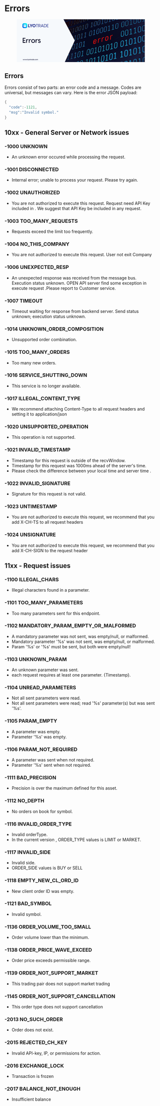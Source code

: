 # Errors

<figure><img src="../.gitbook/assets/Errors (1).png" alt=""><figcaption></figcaption></figure>

## Errors

Errors consist of two parts: an error code and a message. Codes are universal, but messages can vary. Here is the error JSON payload:

```java
{
  "code":-1121,
  "msg":"Invalid symbol."
}
```

## 10xx - General Server or Network issues

### -1000 UNKNOWN

* An unknown error occured while processing the request.

### -1001 DISCONNECTED

* Internal error; unable to process your request. Please try again.

### -1002 UNAUTHORIZED

* You are not authorized to execute this request. Request need API Key included in . We suggest that API Key be included in any request.

### -1003 TOO\_MANY\_REQUESTS

* Requests exceed the limit too frequently.

### -1004 NO\_THIS\_COMPANY

* You are not authorized to execute this request. User not exit Company

### -1006 UNEXPECTED\_RESP

* An unexpected response was received from the message bus. Execution status unknown. OPEN API server find some exception in execute request .Please report to Customer service.

### -1007 TIMEOUT

* Timeout waiting for response from backend server. Send status unknown; execution status unknown.

### -1014 UNKNOWN\_ORDER\_COMPOSITION

* Unsupported order combination.

### -1015 TOO\_MANY\_ORDERS

* Too many new orders.

### -1016 SERVICE\_SHUTTING\_DOWN

* This service is no longer available.

### -1017 ILLEGAL\_CONTENT\_TYPE

* We recommend attaching Content-Type to all request headers and setting it to application/json

### -1020 UNSUPPORTED\_OPERATION

* This operation is not supported.

### -1021 INVALID\_TIMESTAMP

* Timestamp for this request is outside of the recvWindow.
* Timestamp for this request was 1000ms ahead of the server's time.
* Please check the difference between your local time and server time .

### -1022 INVALID\_SIGNATURE

* Signature for this request is not valid.

### -1023 UNTIMESTAMP

* You are not authorized to execute this request, we recommend that you add X-CH-TS to all request headers

### -1024 UNSIGNATURE

* You are not authorized to execute this request, we recommend that you add X-CH-SIGN to the request header

## 11xx - Request issues

### -1100 ILLEGAL\_CHARS

* Illegal characters found in a parameter.

### -1101 TOO\_MANY\_PARAMETERS

* Too many parameters sent for this endpoint.

### -1102 MANDATORY\_PARAM\_EMPTY\_OR\_MALFORMED

* A mandatory parameter was not sent, was empty/null, or malformed.
* Mandatory parameter '%s' was not sent, was empty/null, or malformed. &#x20;
* Param '%s' or '%s' must be sent, but both were empty/null!

### -1103 UNKNOWN\_PARAM

* An unknown parameter was sent.
* each request requires at least one parameter. {Timestamp}.

### -1104 UNREAD\_PARAMETERS

* Not all sent parameters were read.
* Not all sent parameters were read; read '%s' parameter(s) but was sent '%s'.

### -1105 PARAM\_EMPTY

* A parameter was empty.
* Parameter '%s' was empty.

### -1106 PARAM\_NOT\_REQUIRED

* A parameter was sent when not required.
* Parameter '%s' sent when not required.

### -1111 BAD\_PRECISION

* Precision is over the maximum defined for this asset.

### -1112 NO\_DEPTH

* No orders on book for symbol.

### -1116 INVALID\_ORDER\_TYPE

* Invalid orderType.
* In the current version , ORDER\_TYPE values is LIMIT or MARKET.

### -1117 INVALID\_SIDE

* Invalid side.
* ORDER\_SIDE values is BUY or SELL

### -1118 EMPTY\_NEW\_CL\_ORD\_ID

* New client order ID was empty.

### -1121 BAD\_SYMBOL

* Invalid symbol.

### -1136 ORDER\_VOLUME\_TOO\_SMALL

* Order volume lower than the minimum.

### -1138 ORDER\_PRICE\_WAVE\_EXCEED

* Order price exceeds permissible range.

### -1139 ORDER\_NOT\_SUPPORT\_MARKET

* This trading pair does not support market trading

### -1145 ORDER\_NOT\_SUPPORT\_CANCELLATION

* This order type does not support cancellation

### -2013 NO\_SUCH\_ORDER

* Order does not exist.

### -2015 REJECTED\_CH\_KEY

* Invalid API-key, IP, or permissions for action.

### -2016 EXCHANGE\_LOCK

* Transaction is frozen

### -2017 BALANCE\_NOT\_ENOUGH

* Insufficient balance
